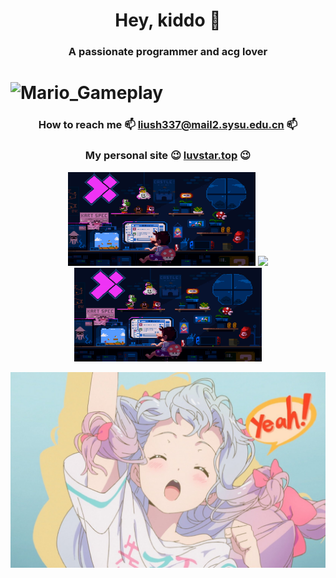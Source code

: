 <h1 align="center">Hey, kiddo 👋</h1>
<h3 align="center">A passionate programmer and acg lover</h3>

# ![Mario_Gameplay](https://github.com/erbanku/erbanku/assets/79493862/56f4be91-dcd4-4700-838d-5545ccdbf859)

### <p align="center">  How to reach me 📫 liush337@mail2.sysu.edu.cn 📫
### <p align="center">  My personal site 😉 [luvstar.top](https://luvstar.top) 😉
<div align=center> 
  <img width="300" height="150" src="https://github.com/codeman008/codeman008/blob/main/225813708-98b745f2-7d22-48cf-9150-083f1b00d6c9.gif"/>
  <img  src="https://github-readme-stats.vercel.app/api/top-langs/?username=yuiandyuki&hide=html,css&layout=compact" /> 
 <img width="300" height="150" src="https://github.com/codeman008/codeman008/blob/main/225813708-98b745f2-7d22-48cf-9150-083f1b00d6c9.gif"/> </div>

![img1](img1.png)

